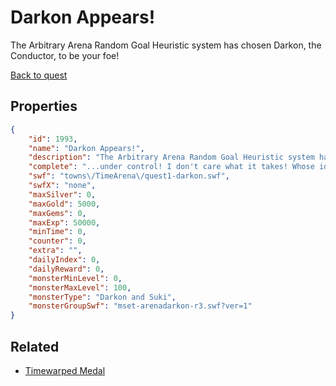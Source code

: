 # Darkon Appears!

The Arbitrary Arena Random Goal Heuristic system has chosen Darkon, the Conductor, to be your foe!

[Back to quest](../quests.md)

## Properties

```json
{
    "id": 1993,
    "name": "Darkon Appears!",
    "description": "The Arbitrary Arena Random Goal Heuristic system has chosen Darkon, the Conductor, to be your foe!",
    "complete": "...under control! I don't care what it takes! Whose idea was it to- And get someone to clean up this mess!",
    "swf": "towns\/TimeArena\/quest1-darkon.swf",
    "swfX": "none",
    "maxSilver": 0,
    "maxGold": 5000,
    "maxGems": 0,
    "maxExp": 50000,
    "minTime": 0,
    "counter": 0,
    "extra": "",
    "dailyIndex": 0,
    "dailyReward": 0,
    "monsterMinLevel": 0,
    "monsterMaxLevel": 100,
    "monsterType": "Darkon and Suki",
    "monsterGroupSwf": "mset-arenadarkon-r3.swf?ver=1"
}
```

## Related

- [Timewarped Medal](../items/18514-timewarped-medal.md)

